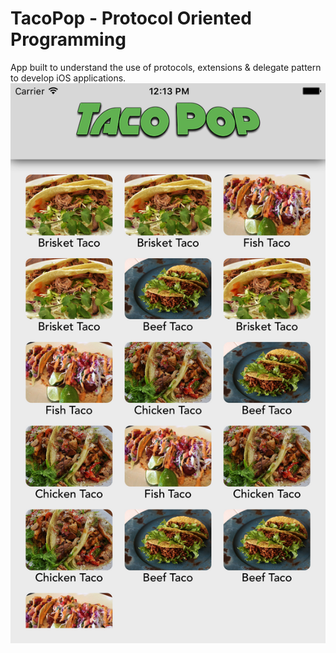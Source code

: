 # TacoPop - Protocol Oriented Programming
App built to understand the use of protocols, extensions & delegate pattern to develop iOS applications.
![TacoPop](https://raw.githubusercontent.com/aadityanarvekar/TacoPop/master/TacoPop.png)
